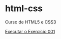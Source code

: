 # html-css
 Curso de HTML5 e CSS3

 <a href="https://felipeazna.github.io/html-css/exercicios/ex001/index.html">Executar o Exercício 001</a>
